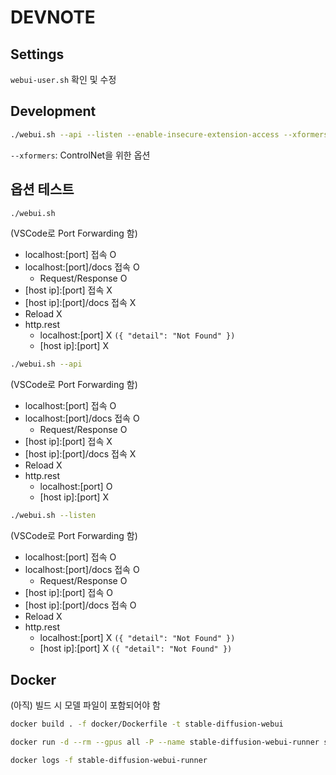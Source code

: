 # DEVNOTE

## Settings
`webui-user.sh` 확인 및 수정

## Development
```bash
./webui.sh --api --listen --enable-insecure-extension-access --xformers
```

`--xformers`: ControlNet을 위한 옵션

## 옵션 테스트

```bash
./webui.sh
```

(VSCode로 Port Forwarding 함)

- localhost:[port] 접속 O
- localhost:[port]/docs 접속 O
  - Request/Response O
- [host ip]:[port] 접속 X
- [host ip]:[port]/docs 접속 X
- Reload X
- http.rest
  - localhost:[port] X `({ "detail": "Not Found" })`
  - [host ip]:[port] X

```bash
./webui.sh --api
```

(VSCode로 Port Forwarding 함)

- localhost:[port] 접속 O
- localhost:[port]/docs 접속 O
  - Request/Response O
- [host ip]:[port] 접속 X
- [host ip]:[port]/docs 접속 X
- Reload X
- http.rest
  - localhost:[port] O
  - [host ip]:[port] X

```bash
./webui.sh --listen
```

(VSCode로 Port Forwarding 함)

- localhost:[port] 접속 O
- localhost:[port]/docs 접속 O
  - Request/Response O
- [host ip]:[port] 접속 O
- [host ip]:[port]/docs 접속 O
- Reload X
- http.rest
  - localhost:[port] X `({ "detail": "Not Found" })`
  - [host ip]:[port] X `({ "detail": "Not Found" })`

## Docker

(아직) 빌드 시 모델 파일이 포함되어야 함

```bash
docker build . -f docker/Dockerfile -t stable-diffusion-webui

docker run -d --rm --gpus all -P --name stable-diffusion-webui-runner stable-diffusion-webui

docker logs -f stable-diffusion-webui-runner
```
